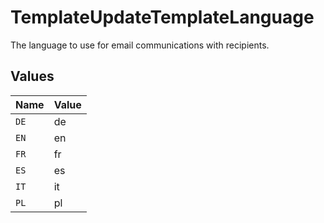 # TemplateUpdateTemplateLanguage

The language to use for email communications with recipients.


## Values

| Name  | Value |
| ----- | ----- |
| `DE`  | de    |
| `EN`  | en    |
| `FR`  | fr    |
| `ES`  | es    |
| `IT`  | it    |
| `PL`  | pl    |